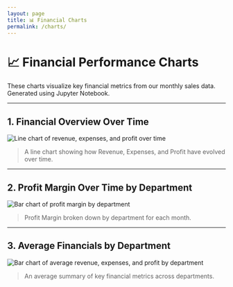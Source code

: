 ```yaml
---
layout: page
title: 📊 Financial Charts
permalink: /charts/
---
```


# 📈 Financial Performance Charts

These charts visualize key financial metrics from our monthly sales data. Generated using Jupyter Notebook.

---

## 1. Financial Overview Over Time

![Line chart of revenue, expenses, and profit over time](/assets/charts/financial-overview-line.png)

> A line chart showing how Revenue, Expenses, and Profit have evolved over time.

---

## 2. Profit Margin Over Time by Department

![Bar chart of profit margin by department](/assets/charts/profit-margin-department-bar.png)

> Profit Margin broken down by department for each month.

---

## 3. Average Financials by Department

![Bar chart of average revenue, expenses, and profit by department](/assets/charts/avg-financials-by-department-bar.png)

> An average summary of key financial metrics across departments.
